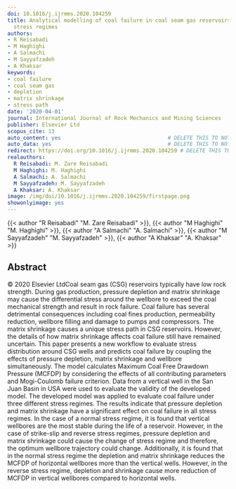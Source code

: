 ```yaml
---
doi: 10.1016/j.ijrmms.2020.104259
title: Analytical modelling of coal failure in coal seam gas reservoirs in different
  stress regimes
authors:
- R Reisabadi
- M Haghighi
- A Salmachi
- M Sayyafzadeh
- A Khaksar
keywords:
- coal failure
- coal seam gas
- depletion
- matrix shrinkage
- stress path
date: '2020-04-01'
journal: International Journal of Rock Mechanics and Mining Sciences
publisher: Elsevier Ltd
scopus_cite: 13
auto_content: yes                                  # DELETE THIS TO NOT AUTO GENERATE CONTENT
auto_data: yes                                     # DELETE THIS TO NOT AUTO GENERATE METADATA
redirect: https://doi.org/10.1016/j.ijrmms.2020.104259 # DELETE THIS TO NOT REDIRECT
realauthors:
  R Reisabadi: M. Zare Reisabadi
  M Haghighi: M. Haghighi
  A Salmachi: A. Salmachi
  M Sayyafzadeh: M. Sayyafzadeh
  A Khaksar: A. Khaksar
image: /img/doi/10.1016/j.ijrmms.2020.104259/firstpage.png
showonlyimage: yes
---
```

{{< author "R Reisabadi" "M. Zare Reisabadi" >}}, {{< author "M Haghighi" "M. Haghighi" >}}, {{< author "A Salmachi" "A. Salmachi" >}}, {{< author "M Sayyafzadeh" "M. Sayyafzadeh" >}}, {{< author "A Khaksar" "A. Khaksar" >}}

## Abstract
© 2020 Elsevier LtdCoal seam gas (CSG) reservoirs typically have low rock strength. During gas production, pressure depletion and matrix shrinkage may cause the differential stress around the wellbore to exceed the coal mechanical strength and result in rock failure. Coal failure has several detrimental consequences including coal fines production, permeability reduction, wellbore filling and damage to pumps and compressors. The matrix shrinkage causes a unique stress path in CSG reservoirs. However, the details of how matrix shrinkage affects coal failure still have remained uncertain. This paper presents a new workflow to evaluate stress distribution around CSG wells and predicts coal failure by coupling the effects of pressure depletion, matrix shrinkage and wellbore simultaneously. The model calculates Maximum Coal Free Drawdown Pressure (MCFDP) by considering the effects of all contributing parameters and Mogi-Coulomb failure criterion. Data from a vertical well in the San Juan Basin in USA were used to evaluate the validity of the developed model. The developed model was applied to evaluate coal failure under three different stress regimes. The results indicate that pressure depletion and matrix shrinkage have a significant effect on coal failure in all stress regimes. In the case of a normal stress regime, it is found that vertical wellbores are the most stable during the life of a reservoir. However, in the case of strike-slip and reverse stress regimes, pressure depletion and matrix shrinkage could cause the change of stress regime and therefore, the optimum wellbore trajectory could change. Additionally, it is found that in the normal stress regime the depletion and matrix shrinkage reduces the MCFDP of horizontal wellbores more than the vertical wells. However, in the reverse stress regime, depletion and shrinkage cause more reduction of MCFDP in vertical wellbores compared to horizontal wells.
